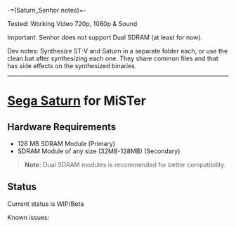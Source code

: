 -=(Saturn_Senhor notes)=-

Tested: Working Video 720p, 1080p & Sound

Important: Senhor does not support Dual SDRAM (at least for now).

Dev notes: Synthesize ST-V and Saturn in a separate folder each, or use the clean.bat
after synthesizing each one. They share common files and that has side effects on the synthesized binaries.

___
# [Sega Saturn](https://en.wikipedia.org/wiki/Sega_Saturn) for MiSTer

## Hardware Requirements

- 128 MB SDRAM Module (Primary)
- SDRAM Module of any size (32MB-128MB) (Secondary)

> **Note:** Dual SDRAM modules is recommended for better compatibility.

## Status

Current status is WIP/Beta

Known issues:

